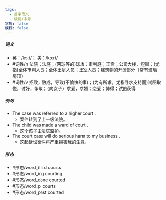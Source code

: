 ```yaml
---
tags:
  - 首字母/C
  - 级别/中考
掌握: false
模糊: false
---
```

##### 词义
- 英：/kɔːt/； 美：/kɔːrt/
- #词性/n  法院；法庭；(网球等的)球场；审判庭；王宫；公寓大楼，短街；(尤指)全体审判人员；全体出庭人员；王室人员；建筑物的开阔部分（常有玻璃房顶）
- #词性/v  招致，酿成，导致(不愉快的事)；(为有所求，尤指寻求支持而)试图取悦，讨好，争取；（向女子）求爱，求婚；恋爱；博得；试图获得
##### 例句
- The case was referred to a higher court .
	- 案件转到了上一级法院。
- The child was made a ward of court .
	- 这个孩子由法院监护。
- The court case will do serious harm to my business .
	- 这起诉讼案件将严重损害我的生意。
##### 形态
- #形态/word_third courts
- #形态/word_ing courting
- #形态/word_done courted
- #形态/word_pl courts
- #形态/word_past courted
